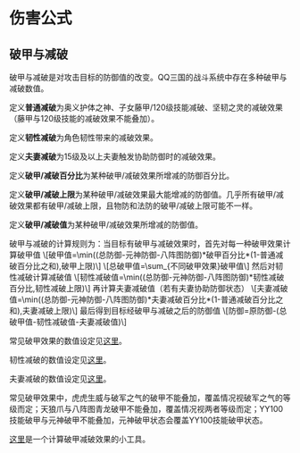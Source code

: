 # 伤害公式

## 破甲与减破

破甲与减破是对攻击目标的防御值的改变。QQ三国的战斗系统中存在多种破甲与减破数值。

定义**普通减破**为奥义护体之神、子女藤甲/120级技能减破、坚韧之灵的减破效果（藤甲与120级技能的减破效果不能叠加）。

定义**韧性减破**为角色韧性带来的减破效果。

定义**夫妻减破**为15级及以上夫妻触发协助防御时的减破效果。

定义**破甲/减破百分比**为某种破甲/减破效果所增减的防御百分比。

定义**破甲/减破上限**为某种破甲/减破效果最大能增减的防御值。几乎所有破甲/减破效果都有破甲/减破上限，且物防和法防的破甲/减破上限可能不一样。

定义**破甲/减破值**为某种破甲/减破效果所增减的防御值。

破甲与减破的计算规则为：当目标有破甲与减破效果时，首先对每一种破甲效果计算破甲值
\\[破甲值=\min((总防御-元神防御-八阵图防御)\*破甲百分比\*(1-普通减破百分比之和),破甲上限)\\]
\\[总破甲值=\sum_{不同破甲效果}破甲值\\]
然后对韧性减破计算减破值
\\[韧性减破值=\min((总防御-元神防御-八阵图防御)\*韧性减破百分比,韧性减破上限)\\]
再计算夫妻减破值（若有夫妻协助防御状态）
\\[夫妻减破值=\min((总防御-元神防御-八阵图防御)\*夫妻减破百分比\*(1-普通减破百分比之和),夫妻减破上限)\\]
最后得到目标经破甲与减破之后的防御值
\\[防御=原防御-(总破甲值-韧性减破值-夫妻减破值)\\]

常见破甲效果的数值设定见[这里](常见破甲数据表.md)。

韧性减破的数值设定见[这里](韧性减破数据表.md)。

夫妻减破的数值设定见[这里](夫妻减破数据表.md)。

常见破甲效果中，虎虎生威与破军之气的破甲不能叠加，覆盖情况视破军之气的等级而定；天狼爪与八阵图青龙破甲不能叠加，覆盖情况视两者等级而定；YY100技能破甲与元神破甲不能叠加，元神破甲状态会覆盖YY100技能破甲状态。

[这里][破甲减破计算器]是一个计算破甲减破效果的小工具。

[破甲减破计算器]: http://124.222.71.158/apps/实用计算器/破甲减破计算器
